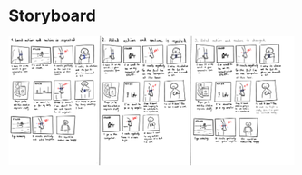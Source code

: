 # Storyboard

<img
  src="images/2022-12-13/storyboard.png"
  alt="inspi"
  style="display: inline-block; margin: 0 auto;">